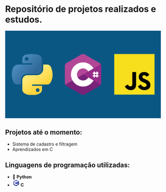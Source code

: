 # Repositório de projetos realizados e estudos.
![Faixa Linguagens](./imagens/faixa_linguagens.png)
## Projetos até o momento:
- Sistema de cadastro e filtragem
- Aprendizados em C

## Linguagens de programação utilizadas:
- 🐍 <strong>Python</strong>
-  <img src="./imagens/imagem_c.png" width="23" alt="Icone linguagem C"><strong> C</strong>
